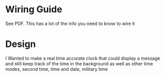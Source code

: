 # Wiring Guide
See PDF.
This has a lot of the info you need to know to wire it
# Design
I Wanted to make a real time accurate clock that could display a message and still keep track of the time in the background
as well as other time modes, second time, time and date, military time
